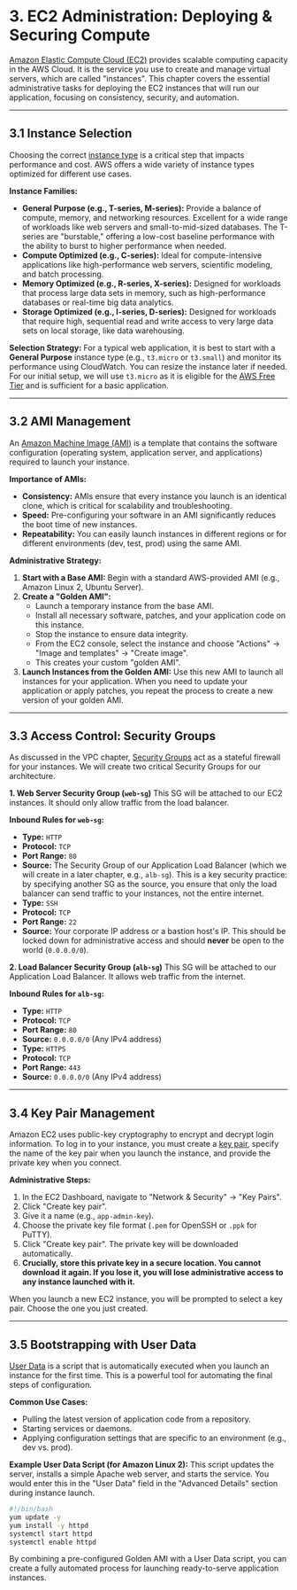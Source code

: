 # 3. EC2 Administration: Deploying & Securing Compute

[Amazon Elastic Compute Cloud (EC2)](https://docs.aws.amazon.com/AWSEC2/latest/UserGuide/concepts.html) provides scalable computing capacity in the AWS Cloud. It is the service you use to create and manage virtual servers, which are called "instances". This chapter covers the essential administrative tasks for deploying the EC2 instances that will run our application, focusing on consistency, security, and automation.

---

## 3.1 Instance Selection

Choosing the correct [instance type](https://docs.aws.amazon.com/AWSEC2/latest/UserGuide/instance-types.html) is a critical step that impacts performance and cost. AWS offers a wide variety of instance types optimized for different use cases.

**Instance Families:**

*   **General Purpose (e.g., T-series, M-series):** Provide a balance of compute, memory, and networking resources. Excellent for a wide range of workloads like web servers and small-to-mid-sized databases. The T-series are "burstable," offering a low-cost baseline performance with the ability to burst to higher performance when needed.
*   **Compute Optimized (e.g., C-series):** Ideal for compute-intensive applications like high-performance web servers, scientific modeling, and batch processing.
*   **Memory Optimized (e.g., R-series, X-series):** Designed for workloads that process large data sets in memory, such as high-performance databases or real-time big data analytics.
*   **Storage Optimized (e.g., I-series, D-series):** Designed for workloads that require high, sequential read and write access to very large data sets on local storage, like data warehousing.

**Selection Strategy:**
For a typical web application, it is best to start with a **General Purpose** instance type (e.g., `t3.micro` or `t3.small`) and monitor its performance using CloudWatch. You can resize the instance later if needed. For our initial setup, we will use `t3.micro` as it is eligible for the [AWS Free Tier](https://aws.amazon.com/free/) and is sufficient for a basic application.

---

## 3.2 AMI Management

An [Amazon Machine Image (AMI)](https://docs.aws.amazon.com/AWSEC2/latest/UserGuide/AMIs.html) is a template that contains the software configuration (operating system, application server, and applications) required to launch your instance.

**Importance of AMIs:**

*   **Consistency:** AMIs ensure that every instance you launch is an identical clone, which is critical for scalability and troubleshooting.
*   **Speed:** Pre-configuring your software in an AMI significantly reduces the boot time of new instances.
*   **Repeatability:** You can easily launch instances in different regions or for different environments (dev, test, prod) using the same AMI.

**Administrative Strategy:**
1.  **Start with a Base AMI:** Begin with a standard AWS-provided AMI (e.g., Amazon Linux 2, Ubuntu Server).
2.  **Create a "Golden AMI":**
    *   Launch a temporary instance from the base AMI.
    *   Install all necessary software, patches, and your application code on this instance.
    *   Stop the instance to ensure data integrity.
    *   From the EC2 console, select the instance and choose "Actions" -> "Image and templates" -> "Create image".
    *   This creates your custom "golden AMI".
3.  **Launch Instances from the Golden AMI:** Use this new AMI to launch all instances for your application. When you need to update your application or apply patches, you repeat the process to create a new version of your golden AMI.

---

## 3.3 Access Control: Security Groups

As discussed in the VPC chapter, [Security Groups](https://docs.aws.amazon.com/AWSEC2/latest/UserGuide/ec2-security-groups.html) act as a stateful firewall for your instances. We will create two critical Security Groups for our architecture.

**1. Web Server Security Group (`web-sg`)**
This SG will be attached to our EC2 instances. It should only allow traffic from the load balancer.

**Inbound Rules for `web-sg`:**
*   **Type:** `HTTP`
*   **Protocol:** `TCP`
*   **Port Range:** `80`
*   **Source:** The Security Group of our Application Load Balancer (which we will create in a later chapter, e.g., `alb-sg`). This is a key security practice: by specifying another SG as the source, you ensure that only the load balancer can send traffic to your instances, not the entire internet.
*   **Type:** `SSH`
*   **Protocol:** `TCP`
*   **Port Range:** `22`
*   **Source:** Your corporate IP address or a bastion host's IP. This should be locked down for administrative access and should **never** be open to the world (`0.0.0.0/0`).

**2. Load Balancer Security Group (`alb-sg`)**
This SG will be attached to our Application Load Balancer. It allows web traffic from the internet.

**Inbound Rules for `alb-sg`:**
*   **Type:** `HTTP`
*   **Protocol:** `TCP`
*   **Port Range:** `80`
*   **Source:** `0.0.0.0/0` (Any IPv4 address)
*   **Type:** `HTTPS`
*   **Protocol:** `TCP`
*   **Port Range:** `443`
*   **Source:** `0.0.0.0/0` (Any IPv4 address)

---

## 3.4 Key Pair Management

Amazon EC2 uses public-key cryptography to encrypt and decrypt login information. To log in to your instance, you must create a [key pair](https://docs.aws.amazon.com/AWSEC2/latest/UserGuide/ec2-key-pairs.html), specify the name of the key pair when you launch the instance, and provide the private key when you connect.

**Administrative Steps:**
1.  In the EC2 Dashboard, navigate to "Network & Security" -> "Key Pairs".
2.  Click "Create key pair".
3.  Give it a name (e.g., `app-admin-key`).
4.  Choose the private key file format (`.pem` for OpenSSH or `.ppk` for PuTTY).
5.  Click "Create key pair". The private key will be downloaded automatically.
6.  **Crucially, store this private key in a secure location. You cannot download it again. If you lose it, you will lose administrative access to any instance launched with it.**

When you launch a new EC2 instance, you will be prompted to select a key pair. Choose the one you just created.

---

## 3.5 Bootstrapping with User Data

[User Data](https://docs.aws.amazon.com/AWSEC2/latest/UserGuide/user-data.html) is a script that is automatically executed when you launch an instance for the first time. This is a powerful tool for automating the final steps of configuration.

**Common Use Cases:**
*   Pulling the latest version of application code from a repository.
*   Starting services or daemons.
*   Applying configuration settings that are specific to an environment (e.g., dev vs. prod).

**Example User Data Script (for Amazon Linux 2):**
This script updates the server, installs a simple Apache web server, and starts the service. You would enter this in the "User Data" field in the "Advanced Details" section during instance launch.

```bash
#!/bin/bash
yum update -y
yum install -y httpd
systemctl start httpd
systemctl enable httpd
```

By combining a pre-configured Golden AMI with a User Data script, you can create a fully automated process for launching ready-to-serve application instances.
